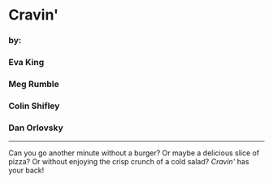 # Cravin'
### by:
### Eva King
### Meg Rumble
### Colin Shifley
### Dan Orlovsky
---

Can you go another minute without a burger?  Or maybe a delicious slice of pizza?  Or without enjoying the crisp crunch of a cold salad?  *Cravin'* has your back!